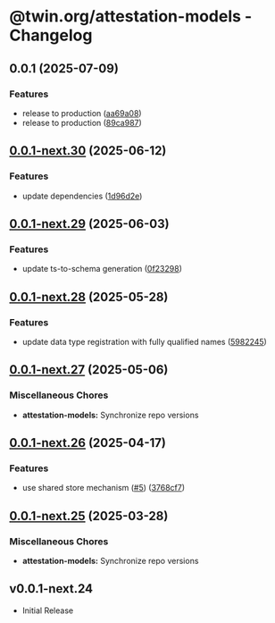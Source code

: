 # @twin.org/attestation-models - Changelog

## 0.0.1 (2025-07-09)


### Features

* release to production ([aa69a08](https://github.com/twinfoundation/attestation/commit/aa69a08fbd3897c8d72b0d32ec730f104ad31b33))
* release to production ([89ca987](https://github.com/twinfoundation/attestation/commit/89ca987963d9090abcfc1b62bc997e2c521944ec))

## [0.0.1-next.30](https://github.com/twinfoundation/attestation/compare/attestation-models-v0.0.1-next.29...attestation-models-v0.0.1-next.30) (2025-06-12)


### Features

* update dependencies ([1d96d2e](https://github.com/twinfoundation/attestation/commit/1d96d2ee6e81a30396980f6f5e16e9658710d32d))

## [0.0.1-next.29](https://github.com/twinfoundation/attestation/compare/attestation-models-v0.0.1-next.28...attestation-models-v0.0.1-next.29) (2025-06-03)


### Features

* update ts-to-schema generation ([0f23298](https://github.com/twinfoundation/attestation/commit/0f23298f6e8accb19c0faaf74220cce02155b48a))

## [0.0.1-next.28](https://github.com/twinfoundation/attestation/compare/attestation-models-v0.0.1-next.27...attestation-models-v0.0.1-next.28) (2025-05-28)


### Features

* update data type registration with fully qualified names ([5982245](https://github.com/twinfoundation/attestation/commit/59822454a027a9c6dfa72ffa9aabb9622b925929))

## [0.0.1-next.27](https://github.com/twinfoundation/attestation/compare/attestation-models-v0.0.1-next.26...attestation-models-v0.0.1-next.27) (2025-05-06)


### Miscellaneous Chores

* **attestation-models:** Synchronize repo versions

## [0.0.1-next.26](https://github.com/twinfoundation/attestation/compare/attestation-models-v0.0.1-next.25...attestation-models-v0.0.1-next.26) (2025-04-17)


### Features

* use shared store mechanism ([#5](https://github.com/twinfoundation/attestation/issues/5)) ([3768cf7](https://github.com/twinfoundation/attestation/commit/3768cf7214d30a5429b7b08190539b517d7fafa0))

## [0.0.1-next.25](https://github.com/twinfoundation/attestation/compare/attestation-models-v0.0.1-next.24...attestation-models-v0.0.1-next.25) (2025-03-28)


### Miscellaneous Chores

* **attestation-models:** Synchronize repo versions

## v0.0.1-next.24

- Initial Release
